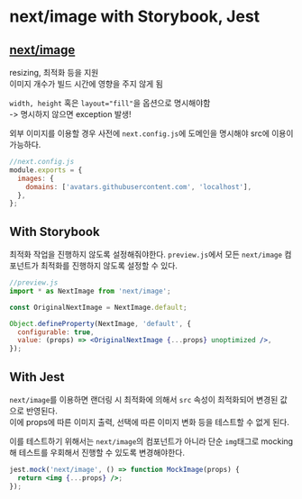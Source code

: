 # next/image with Storybook, Jest

## [next/image](https://nextjs.org/docs/api-reference/next/image)

resizing, 최적화 등을 지원  
이미지 개수가 빌드 시간에 영향을 주지 않게 됨

`width, height` 혹은 `layout="fill"`을 옵션으로 명시해야함  
-> 명시하지 않으면 exception 발생!

외부 이미지를 이용할 경우 사전에 `next.config.js`에 도메인을 명시해야 src에 이용이 가능하다.
```js
//next.config.js
module.exports = {
  images: {
    domains: ['avatars.githubusercontent.com', 'localhost'],
  },
};
```

## With Storybook

최적화 작업을 진행하지 않도록 설정해줘야한다.
`preview.js`에서 모든 `next/image` 컴포넌트가 최적화를 진행하지 않도록 설정할 수 있다. 

```jsx
//preview.js
import * as NextImage from 'next/image';

const OriginalNextImage = NextImage.default;

Object.defineProperty(NextImage, 'default', {
  configurable: true,
  value: (props) => <OriginalNextImage {...props} unoptimized />,
});
```

## With Jest

`next/image`를 이용하면 랜더링 시 최적화에 의해서 `src` 속성이 최적화되어 변경된 값으로 반영된다.  
이에 props에 따른 이미지 출력, 선택에 따른 이미지 변화 등을 테스트할 수 없게 된다.

이를 테스트하기 위해서는 `next/image`의 컴포넌트가 아니라 단순 `img`태그로 mocking해 
테스트를 우회해서 진행할 수 있도록 변경해야한다.

```jsx
jest.mock('next/image', () => function MockImage(props) {
  return <img {...props} />;
});
```